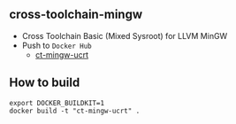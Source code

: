 cross-toolchain-mingw
------

* Cross Toolchain Basic (Mixed Sysroot) for LLVM MinGW
* Push to `Docker Hub`
  - [ct-mingw-ucrt](https://hub.docker.com/r/valord577/ct-mingw-ucrt/tags)

How to build 
------

```shell
export DOCKER_BUILDKIT=1
docker build -t "ct-mingw-ucrt" .
```
